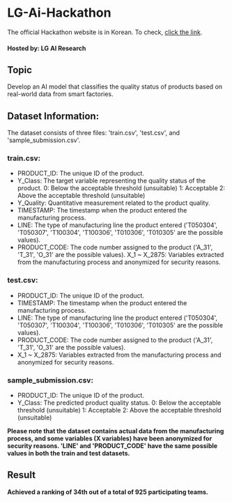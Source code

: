 # LG-Ai-Hackathon 
The official Hackathon website is in Korean. To check, [click the link](https://dacon.io/en/competitions/official/236055/overview/description).<br />
#### Hosted by: LG AI Research
## Topic
Develop an AI model that classifies the quality status of products based on real-world data from smart factories.

## Dataset Information:

The dataset consists of three files: 'train.csv', 'test.csv', and 'sample_submission.csv'.

### train.csv:
- PRODUCT_ID: The unique ID of the product.
- Y_Class: The target variable representing the quality status of the product.
0: Below the acceptable threshold (unsuitable)
1: Acceptable
2: Above the acceptable threshold (unsuitable)
- Y_Quality: Quantitative measurement related to the product quality.
- TIMESTAMP: The timestamp when the product entered the manufacturing process.
- LINE: The type of manufacturing line the product entered ('T050304', 'T050307', 'T100304', 'T100306', 'T010306', 'T010305' are the possible values).
- PRODUCT_CODE: The code number assigned to the product ('A_31', 'T_31', 'O_31' are the possible values).
X_1 ~ X_2875: Variables extracted from the manufacturing process and anonymized for security reasons.
### test.csv:
- PRODUCT_ID: The unique ID of the product.
- TIMESTAMP: The timestamp when the product entered the manufacturing process.
- LINE: The type of manufacturing line the product entered ('T050304', 'T050307', 'T100304', 'T100306', 'T010306', 'T010305' are the possible values).
- PRODUCT_CODE: The code number assigned to the product ('A_31', 'T_31', 'O_31' are the possible values).
- X_1 ~ X_2875: Variables extracted from the manufacturing process and anonymized for security reasons.
### sample_submission.csv:
- PRODUCT_ID: The unique ID of the product.
- Y_Class: The predicted product quality status.
0: Below the acceptable threshold (unsuitable)
1: Acceptable
2: Above the acceptable threshold (unsuitable)

**Please note that the dataset contains actual data from the manufacturing process, and some variables (X variables) have been anonymized for security reasons. 'LINE' and 'PRODUCT_CODE' have the same possible values in both the train and test datasets.**




## Result
**Achieved a ranking of 34th out of a total of 925 participating teams.** 
